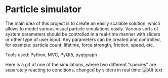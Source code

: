 # Particle simulator
The main idea of this project is to create an easily scalable solution, which allows to model various visual particle simulations easily. Various sorts of system parameters should be controlled in a real-time manner with sliders or other type of user input. Any parameters can be created and controlled, for example: particle count, lifetime, force strength, friction, speed, etc.

Tools used: Python, MVC, PyQt5, pyqtgraph

Here is a gif of one of the simulations, where two different "species" are separately reacting to conditions, changed by sliders in real time:
![Alt text](demo.gif)
